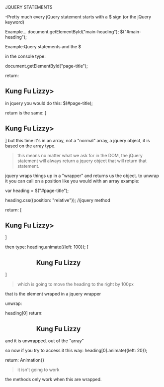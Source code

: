 JQUERY STATEMENTS 

-Pretty much every jQuery statement starts with a $ sign (or the jQuery keyword)

Example...
document.getElementById("main-heading");
$("#main-heading");

Example:Query statements and the $

in the console type:

document.getElementById("page-title");

return: 
   <h2 id="page-title">Kung Fu Lizzy></h2>
   
in jquery you would do this:
   $(#page-title);
   
return is the same: 
[    <h2 id="page-title">Kung Fu Lizzy></h2>]
but this time it's in an array, not a "normal" array, a jquery object, it is based on the array type.

> this means no matter what we ask for in the DOM, the jQuery statement will always return a jquery object that will return that statement. 

jquery wraps things up in a "wrapper" and returns us the object. 
to unwrap it you can call on a position like you would with an array
example: 

var heading = $("#page-title");

heading.css({position: "relative"}); //jquery method

return: [    <h2 id="page-title">Kung Fu Lizzy></h2>]

then type:
heading.animate({left: 100});
[  <h2 id="page-title" style="position: relative; left: 100px;">Kung Fu Lizzy</h2>]

> which is going to move the heading to the right by 100px

that is the element wraped in a jquery wrapper

unwrap:

heading[0]
return: <h2 id="page-title" style="position: relative; left: 100px;">Kung Fu Lizzy</h2>

and it is unwrapped. out of the "array"

so now if you try to access it this way:
heading[0].animate({left: 20});

return: Animation{}

> it isn't going to work 

the methods only work when this are wrapped. 